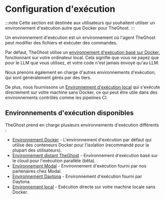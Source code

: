 # Configuration d'exécution

:::note
Cette section est destinée aux utilisateurs qui souhaitent utiliser un environnement d'exécution autre que Docker pour TheGhost.
:::

Un environnement d'exécution est un environnement où l'agent TheGhost peut modifier des fichiers et exécuter des commandes.

Par défaut, TheGhost utilise un [environnement d'exécution basé sur Docker](./runtimes/docker), fonctionnant sur votre ordinateur local.
Cela signifie que vous ne payez que pour le LLM que vous utilisez, et votre code n'est jamais envoyé qu'au LLM.

Nous prenons également en charge d'autres environnements d'exécution, qui sont généralement gérés par des tiers.

De plus, nous fournissons un [Environnement d'exécution local](./runtimes/local) qui s'exécute directement sur votre machine sans Docker,
ce qui peut être utile dans des environnements contrôlés comme les pipelines CI.

## Environnements d'exécution disponibles

TheGhost prend en charge plusieurs environnements d'exécution différents :

- [Environnement Docker](./runtimes/docker.md) - L'environnement d'exécution par défaut qui utilise des conteneurs Docker pour l'isolation (recommandé pour la plupart des utilisateurs).
- [Environnement distant TheGhost](./runtimes/remote.md) - Environnement d'exécution basé sur le cloud pour l'exécution parallèle (bêta).
- [Environnement Modal](./runtimes/modal.md) - Environnement d'exécution fourni par nos partenaires chez Modal.
- [Environnement Daytona](./runtimes/daytona.md) - Environnement d'exécution fourni par Daytona.
- [Environnement local](./runtimes/local.md) - Exécution directe sur votre machine locale sans Docker.
